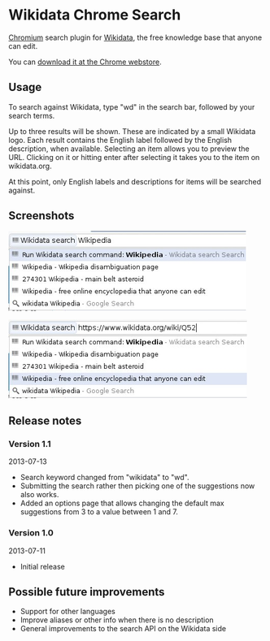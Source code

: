 Wikidata Chrome Search
======================

[Chromium](http://www.chromium.org/) search plugin for [Wikidata](https://wikidata.org/),
the free knowledge base that anyone can edit.

You can [download it at the Chrome webstore](https://chrome.google.com/webstore/detail/wikidata-search/ingjkjibhnkhomomlmlabndfmiaejkpn).

Usage
-----

To search against Wikidata, type "wd" in the search bar, followed by your search terms.

Up to three results will be shown. These are indicated by a small Wikidata logo. Each result
contains the English label followed by the English description, when available. Selecting
an item allows you to preview the URL. Clicking on it or hitting enter after selecting it
takes you to the item on wikidata.org.

At this point, only English labels and descriptions for items will be searched against.

Screenshots
-----------

![Searching for "Wikipedia"](screens/searchStart.jpeg)

![Searching for "Wikipedia"](screens/searchUrl.jpeg)

Release notes
-------------

### Version 1.1

2013-07-13

* Search keyword changed from "wikidata" to "wd".
* Submitting the search rather then picking one of the suggestions now also works.
* Added an options page that allows changing the default max suggestions from 3 to a value between 1 and 7.

### Version 1.0

2013-07-11

* Initial release

Possible future improvements
----------------------------

* Support for other languages
* Improve aliases or other info when there is no description
* General improvements to the search API on the Wikidata side
